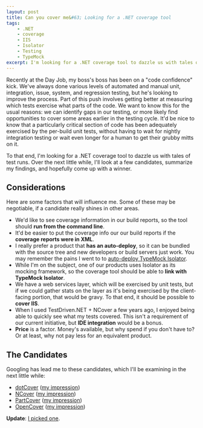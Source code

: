 ```yaml
---
layout: post
title: Can you cover me&#63; Looking for a .NET coverage tool
tags:
    - .NET
    - coverage
    - IIS
    - Isolator
    - Testing
    - TypeMock
excerpt: I'm looking for a .NET coverage tool to dazzle us with tales of test runs. Over the next little while, I'll look at a few candidates, summarize my findings, and hopefully come up with a winner. I look at dotCover, NCover,  PartCover, and OpenCover
---
```

Recently at the Day Job, my boss's boss has been on a "code confidence" kick. We've always done various levels of automated and manual unit, integration, issue, system, and regression testing, but he's looking to improve the process. Part of this push involves getting better at measuring which tests exercise what parts of the code. We want to know this for the usual reasons: we can identify gaps in our testing, or more likely find opportunities to cover some areas earlier in the testing cycle. It'd be nice to know that a particularly critical section of code has been adequately exercised by the per-build unit tests, without having to wait for nightly integration testing or wait even longer for a human to get their grubby mitts on it.

To that end, I'm looking for a .NET coverage tool to dazzle us with tales of test runs. Over the next little while, I'll look at a few candidates, summarize my findings, and hopefully come up with a winner.

<h2>Considerations</h2>
Here are some factors that will influence me. Some of these may be negotiable, if a candidate really shines in other areas.

<ul>
<li>We'd like to see coverage information in our build reports, so the tool should <b>run from the command line</b>.</li>
<li>It'd be easier to put the coverage info our our build reports if the <b>coverage reports were in XML</b>.</li>
<li>I really prefer a product that <b>has an auto-deploy</b>, so it can be bundled with the source tree and new developers or build servers just work. You may remember the pains I went to to <a href="/auto-deploying-typemock-isolator-without-trashing-the-installation/">auto-deploy TypeMock Isolator</a>.</li>
<li>While I'm on the subject, one of our products uses Isolator as its mocking framework, so the coverage tool should be able to <b>link with TypeMock Isolator</b>.</li>
<li>We have a web services layer, which will be exercised by unit tests, but if we could gather stats on the layer as it's being exercised by the client-facing portion, that would be gravy. To that end, it should be possible to <b>cover IIS</b>.</li>
<li>When I used TestDriven.NET + NCover a few years ago, I enjoyed being able to quickly see what my tests covered. This isn't a requirement of our current initiative, but <b>IDE integration</b> would be a bonus.</li>
<li><b>Price</b> is a factor. Money's available, but why spend if you don't have to? Or at least, why not pay less for an equivalent product.</li>
</ul>

 <h2>The Candidates</h2>
Googling has lead me to these candidates, which I'll be examining in the next little while:
<ul>
<li><a href="http://www.jetbrains.com/dotcover/">dotCover</a> (<a href="{% post_url 2011-07-29-hasty-impressions-dotcover-1-1 %}">my impression</a>)</li>
<li><a href="http://www.ncover.com/">NCover</a> (<a href="{% post_url 2011-11-09-hasty-impressions-ncover %}">my impression</a>)</li>
<li><a href="http://sourceforge.net/projects/partcover/">PartCover</a> (<a href="{% post_url 2011-08-05-hasty-impressions-partcover %}">my impression</a>)</li>
<li><a href="https://github.com/sawilde/opencover">OpenCover</a> (<a href="{% post_url 2011-08-15-hasty-impressions-opencover %}">my impression</a>)</li>
</ul>

<b>Update</b>: <a href="{% post_url 2011-12-15-best-all-around-net-coverage-tool-opencover %}">I picked one</a>.
 
